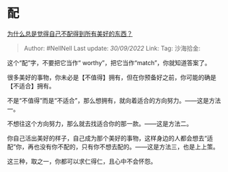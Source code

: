 # 配
[为什么总是觉得自己不配得到所有美好的东西？](https://www.zhihu.com/question/300322420/answer/2694152061)

> Author: #NellNell
> Last update: *30/09/2022*
> Link:
> Tag:
> 沙海拾金:

这个“配”字，不要把它当作“ worthy”，把它当作“match”，你就知道答案了。

很多美好的事物，你未必是【不值得】拥有，但在你预备好之前，你可能的确是【不适合】拥有。

不是“不值得”而是“不适合”，那么想拥有，就向着适合的方向努力。——这是方法一。

不想往这个方向努力，那么就去找适合你的那一款。——这是方法二。

你自己活出美好的样子，自己成为那个美好的事物，这样身边的人都会想去“适配”你，再也没有你不配的，只有你不想去配的。——这是方法三，也是上上策。

这三种，取之一，你都可以求仁得仁，且心中不会怀怨。